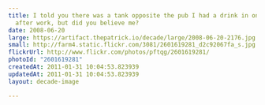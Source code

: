 ```yaml
---
title: I told you there was a tank opposite the pub I had a drink in on Friday
  after work, but did you believe me?
date: 2008-06-20
large: https://artifact.thepatrick.io/decade/large/2008-06-20-2176.jpg
small: http://farm4.static.flickr.com/3081/2601619281_d2c92067fa_s.jpg
flickrUrl: http://www.flickr.com/photos/pftqg/2601619281/
photoId: "2601619281"
createdAt: 2011-01-31 10:04:53.823939
updatedAt: 2011-01-31 10:04:53.823939
layout: decade-image

---
```


